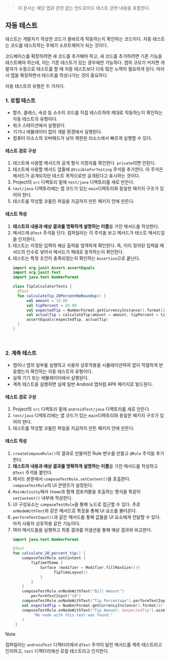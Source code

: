 > 이 문서는 해당 앱과 관련 없는 안드로이드 테스트 관련 내용을 포함한다.

## 자동 테스트

테스트는 개발자가 작성한 코드가 올바르게 작동하는지 확인하는 코드이다. 자동 테스트는 코드를 테스트하는 주체가 소프트웨어가 되는 것이다.

코드베이스를 확장하려면 새 코드를 추가해야 하고, 새 코드를 추가하려면 기존 기능을 테스트해야 하는데, 이는 기존 테스트가 있는 경우에만 가능하다.
앱의 규모가 커지면 개발자가 수동으로 테스트를 할 때 자동 테스트보다 더욱 많은 노력이 필요하게 된다. 따라서 앱을 확장하면서 테스트를 작성나가는 것이 중요하다.

자동 테스트의 유형은 두 가지다.

### 1. 로컬 테스트

- 함수, 클래스, 속성 등 소수의 코드를 직접 테스트하여 제대로 작동하는지 확인하는 자동 테스트의 유형이다.
- 워크 스테이션에서 실행된다.
- 기기나 에뮬레이터 없이 개발 환경에서 실행된다.
- 컴퓨터 리소스의 오버헤드가 낮아 제한된 리소스에서 빠르게 실행할 수 있다.

#### 테스트 경로 구성
1. 테스트에 사용할 메서드의 공개 형식 지정자를 확인한다. `private`이면 안된다.
2. 테스트에 사용할 메서드 앞줄에 `@VisibleForTesting` 주석을 추가한다. 이 주석은 메서드가 공개되지만 테스트 목적으로만 공개된다고 표시하는 것이다.
3. Project의 `src` 디렉토리 밑에 `test/java` 디렉토리를 새로 만든다.
4. `test/java` 디렉토리에는 앱 코드가 있는 `main`디렉토리와 동일한 패키지 구조가 있어야 한다.
5. 테스트를 작성할 코틀린 파일을 지금까지 만든 패키지 안에 만든다. 

#### 테스트 작성
1. **테스트의 내용과 예상 결과를 명확하게 설명하는 이름**을 가진 메서드를 작성한다.
2. 메서드에 `@Test` 주석을 단다. 컴파일러는 이 주석을 보고 메서드가 테스트 메서드임을 인지한다.
3. 테스트는 지정된 입력의 예상 출력을 엄격하게 확인한다. 즉, 미리 정의된 입력을 메서드의 인수로 넣어서 메서드가 제대로 동작하는지 확인한다.
4. 테스트는 특정 조건이 충족되었는지 확인하는 `Assertion`으로 끝난다.
   ```kotlin
   import org.junit.Assert.assertEquals
   import org.junit.Test
   import java.text.NumberFormat

   class TipCalculatorTests {
     @Test
     fun calculateTip_20PercentNoRoundup() {
         val amount = 10.00
         val tipPercent = 20.00
         val expectedTip = NumberFormat.getCurrencyInstance().format(2)
         val actualTip = calculateTip(amount = amount, tipPercent = tipPercent, false)
         assertEquals(expectedTip, actualTip)
     }
   }
   ```

<br>

### 2. 계측 테스트

- 앱이나 앱의 일부를 실행하고 사용자 상호작용을 시뮬레이션하여 앱이 적절하게 반응했는지 확인하는 자동 테스트의 유형이다.
- 실제 기기 또는 에뮬레이터에서 실행된다.
- 계측 테스트을 실행하면 실제 일반 Android 앱처럼 APK 패키지로 빌드된다.

#### 테스트 경로 구성
1. Project의 `src` 디렉토리 밑에 `androidTest/java` 디렉토리를 새로 만든다.
2. `test/java` 디렉토리에는 앱 코드가 있는 `main`디렉토리와 동일한 패키지 구조가 있어야 한다.
3. 테스트를 작성할 코틀린 파일을 지금까지 만든 패키지 안에 만든다. 

#### 테스트 작성
1. `createComposeRule()`의 결과로 만들어진 Rule 변수를 만들고 `@Rule` 주석을 추가한다.
2. **테스트의 내용과 예상 결과를 명확하게 설명하는 이름**을 가진 메서드를 작성하고 `@Test` 주석을 붙인다.
3. 메서드 본문에서 `composeTestRule.setContent()`을 호출한다. `composeTestRule`의 UI 콘텐츠가 설정된다.
4. `MainActivity`에서 `theme`과 함께 컴포저블을 호출하는 형식을 똑같이 `setContent()` 내부에 작성한다.
5. UI 구성요소는 `composeTestRule`을 통해 노드로 접근할 수 있다. 주로 `onNodeWithText`와 같은 메서드로 특징을 통해 UI 요소를 불러온다.
6. `performTextInput()`과 같은 메서드를 통해 값들을 UI 요소에게 전달할 수 있다. 마치 사용자 상호작용 같은 기능이다.
7. 여러 메서드들을 실행하고 최종 결과를 어셜션을 통해 예상 결과와 비교한다.
   ```kotlin
   import java.text.NumberFormat

   @Test
   fun calculate_20_percent_tip() {
       composeTestRule.setContent {
           TipTimeTheme {
               Surface (modifier = Modifier.fillMaxSize()){
                     TipTimeLayout()
               }
           }
       }
       composeTestRule.onNodeWithText("Bill Amount")
          .performTextInput("10")
       composeTestRule.onNodeWithText("Tip Percentage").performTextInput("20")
       val expectedTip = NumberFormat.getCurrencyInstance().format(2)
       composeTestRule.onNodeWithText("Tip Amount: $expectedTip").assertExists(
            "No node with this text was found."
       )
    }
    ```





>[!Note]
> 컴파일러는 `androidTest` 디렉터리에서 `@Test` 주석이 달린 메서드를 계측 테스트라고 인지하고, `test` 디렉터리에선 로컬 테스트라고 인지한다.
